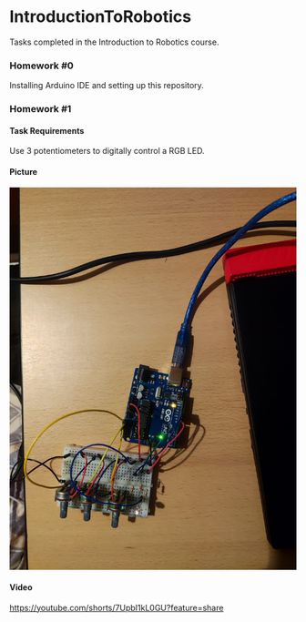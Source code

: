 # IntroductionToRobotics
Tasks completed in the Introduction to Robotics course.

### Homework #0
Installing Arduino IDE and setting up this repository.

### Homework #1
#### Task Requirements
Use 3 potentiometers to digitally control a RGB LED.

#### Picture
![Homework1](assets/Homework1.jpeg)

#### Video
https://youtube.com/shorts/7UpbI1kL0GU?feature=share




